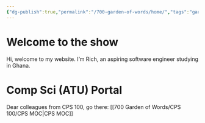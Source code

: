 ```yaml
---
{"dg-publish":true,"permalink":"/700-garden-of-words/home/","tags":"gardenEntry","dgHomeLink":false,"dgPassFrontmatter":false}
---
```



# Welcome to the show

Hi, welcome to my website. I’m Rich, an aspiring software engineer studying in Ghana.

# Comp Sci (ATU) Portal

Dear colleagues from CPS 100, go there: [[700 Garden of Words/CPS 100/CPS  MOC|CPS  MOC]]
